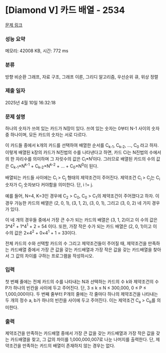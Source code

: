# [Diamond V] 카드 배열 - 2534 

[문제 링크](https://www.acmicpc.net/problem/2534) 

### 성능 요약

메모리: 42008 KB, 시간: 772 ms

### 분류

방향 비순환 그래프, 자료 구조, 그래프 이론, 그리디 알고리즘, 우선순위 큐, 위상 정렬

### 제출 일자

2025년 4월 10일 16:32:18

### 문제 설명

<p>하나의 숫자가 쓰여 있는 카드가 N장이 있다. 쓰여 있는 숫자는 0부터 N-1 사이의 숫자 중 하나이며, 모든 카드의 숫자는 서로 다르다. </p>

<p>이 카드들 중에서 k개의 카드를 선택하여 배열한 순서를 C<sub>k-1</sub>, C<sub>k-2</sub>, ..., C<sub>0</sub> 라고 하자. 이렇게 배열된 k장의 카드가 N진법의 수를 나타낸다고 하면, 카드 Ci는 N진법의 수에서의 한 자리수를 의미하며 그 자릿수의 값은 C<sub>i</sub>*N<sup>i</sup>이다. 그러므로 배열된 카드의 수의 값은 C<sub>k-1</sub>×N<sup>k-1</sup> + C<sub>k-2</sub>×N<sup>k-2</sup> + ... + C<sub>0</sub>×N<sup>0</sup>이 된다.</p>

<p>배열되는 카드들 사이에는 C<sub>i </sub>> C<sub>j</sub> 형태의 제약조건이 주어진다. 제약조건  C<sub>i </sub>> C<sub>j</sub>는  C<sub>i</sub> 숫자가  C<sub>j</sub> 숫자보다 커야함을 의미한다. 단, i != j.</p>

<p>예를 들어, N=4, K=3인 경우에 C<sub>2</sub> > C<sub>0</sub>, C<sub>0</sub> > C<sub>1</sub>의 제약조건이 주어졌다고 하자. 이 경우 가능한 카드의 배열은 (2, 0, 1), (3, 1, 2), (3, 0, 1), 그리고 (3, 0, 2) 네 가지 경우가 있다. </p>

<p>이 네 개의 경우들 중에서 가장 큰 수가 되는 카드의 배열은 (3, 1, 2)이고 이 수의 값은 3*4<sup>2</sup> + 1*4<sup>1</sup> + 2 = 54 이다. 또한, 가장 작은 수가 되는 카드 배열은 (2, 0, 1)이고 이 수의 값은 2×4<sup>2</sup> + 0×4<sup>1</sup> + 1 = 33이다.</p>

<p>전체 카드의 수와 선택할 카드의 수 그리고 제약조건들이 주어질 때, 제약조건을 만족하는 카드배열 중에서 가장 큰 값을 갖는 카드배열과 가장 작은 값을 갖는 카드배열을 찾아서 그 값의 차이를 구하는 프로그램을 작성하시오.</p>

### 입력 

 <p>첫 번째 줄에는 전체 카드의 수를 나타내는 N과 선택하는 카드의 수 k와 제약조건의 수 P가 하나의 빈칸을 사이에 두고 주어진다. 단, 3 ≤ k ≤ N ≤ 300,000, 0 ≤ P ≤ 1,000,000이다. 두 번째 줄부터 P개의 줄에는 각 줄마다 하나의 제약조건을 나타내는 두 개의 정수 a, b가 하나의 빈칸을 사이에 두고 주어진다. 이는 제약조건 C<sub>a</sub> > C<sub>b</sub>를 의미한다.</p>

### 출력 

 <p>제약조건을 만족하는 카드배열 중에서 가장 큰 값을 갖는 카드배열과 가장 작은 값을 갖는 카드배열을 찾고, 그 값의 차이를 1,000,000,007로 나눈 나머지를 출력한다. 단, 제약조건을 만족하는 카드의 배열이 존재하지 않는 경우는 없다.</p>


